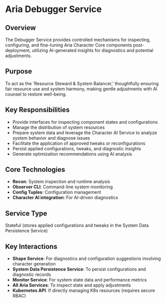 # Aria Debugger Service

## Overview

The Debugger Service provides controlled mechanisms for inspecting, configuring, and fine-tuning Aria Character Core components post-deployment, utilizing AI-generated insights for diagnostics and potential adjustments.

## Purpose

To act as the 'Resource Steward & System Balancer,' thoughtfully ensuring fair resource use and system harmony, making gentle adjustments with AI counsel to restore well-being.

## Key Responsibilities

- Provide interfaces for inspecting component states and configurations
- Manage the distribution of system resources
- Prepare system data and leverage the Character AI Service to analyze system behavior and diagnose issues
- Facilitate the application of approved tweaks or reconfigurations
- Persist applied configurations, tweaks, and diagnostic insights
- Generate optimization recommendations using AI analysis

## Core Technologies

- **Recon**: System inspection and runtime analysis
- **Observer CLI**: Command-line system monitoring
- **Config Tuples**: Configuration management
- **Character AI integration**: For AI-driven diagnostics

## Service Type

Stateful (stores applied configurations and tweaks in the System Data Persistence Service)

## Key Interactions

- **Shape Service**: For diagnostics and configuration suggestions involving character generation
- **System Data Persistence Service**: To persist configurations and diagnostic records
- **Monitor Service**: For system state data and performance metrics
- **All Aria Services**: To inspect state and apply adjustments
- **Kubernetes API**: If directly managing K8s resources (requires secure RBAC)